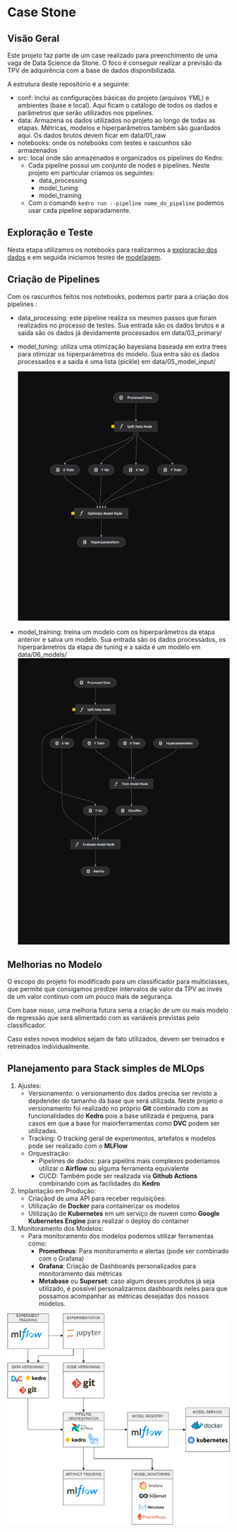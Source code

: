 # Case Stone

## Visão Geral

Este projeto faz parte de um case realizado para preenchimento de uma vaga de Data Science da Stone. O foco é conseguir realizar a previsão da TPV de adquirência com a base de dados disponibilizada.

A estrutura deste repositório é a seguinte:

- conf: Inclui as configurações básicas do projeto (arquivos YML) e ambientes (base e local). Aqui ficam o catálogo de todos os dados e parâmetros que serão utilizados nos pipelines.
- data: Armazena os dados utilizados no projeto ao longo de todas as etapas. Métricas, modelos e hiperparâmetros também são guardados aqui. Os dados brutos devem ficar em data/01_raw
- notebooks: onde os notebooks com testes e rascunhos são armazenados
- src: local onde são armazenados e organizados os pipelines do Kedro:
    * Cada pipeline possui um conjunto de nodes e pipelines. Neste projeto em particular criamos os seguintes:
        - data_processing
        - model_tuning
        - model_training
    * Com o comando
    <code>kedro run --pipeline nome_do_pipeline</code> podemos usar cada pipeline separadamente.


## Exploração e Teste

Nesta etapa utilizamos os notebooks para realizarmos a [exploração dos dados](https://nbviewer.org/github/diogolbar/tpv-prediction/blob/master/notebooks/01-EDA.ipynb) e em seguida iniciamos testes de [modelagem](https://nbviewer.org/github/diogolbar/tpv-prediction/blob/master/notebooks/02-Model_Training.ipynb).

## Criação de Pipelines

Com os rascunhos feitos nos notebooks, podemos partir para a criação dos pipelines :

- data_processing: este pipeline realiza os mesmos passos que foram realizados no processo de testes. Sua entrada são os dados brutos e a saída são os dados já devidamente processados em data/03_primary/

- model_tuning: utiliza uma otimização bayesiana baseada em extra trees para otimizar os hiperparâmetros do modelo. Sua entra são os dados processados e a saida é uma lista (pickle) em data/05_model_input/

    <img src="model_tuning-pipeline.png" alt="drawing" width="500"/>

- model_training: treina um modelo com os hiperparâmetros da etapa anterior e salva um modelo. Sua entrada são os dados processados, os hiperparâmetros da etapa de tuning e a saída é um modelo em data/06_models/
    <img src="model_training-pipeline.png" alt="drawing" width="500"/>
## Melhorias no Modelo

O escopo do projeto foi modificado para um classificador para multiclasses, que permite que consigamos predizer intervalos de valor da TPV ao invés de um valor contínuo com um pouco mais de segurança.

Com base nisso, uma melhoria futura seria a criação de um ou mais modelo de regressão que será alimentado com as variáveis previstas pelo classificador.

Caso estes novos modelos sejam de fato utilizados, devem ser treinados e retreinados individualmente.


## Planejamento para Stack simples de MLOps

1. Ajustes:
    * Versionamento: o versionamento dos dados precisa ser revisto a depdender do tamanho da base que será utilizada. Neste projeto o versionamento foi realizado no próprio **Git** combinado com as funcionalidades do **Kedro** pois a base utilizada é pequena, para casos em que a base for maiorferramentas como **DVC** podem ser utilizadas.
    * Tracking: O tracking geral de experimentos, artefatos e modelos pode ser realizado com o **MLFlow**
    * Orquestração: 
        * Pipelines de dados: para pipelins mais complexos poderiamos utilizar o **Airflow** ou alguma ferramenta equivalente
        * CI/CD: Também pode ser realizada via **Github Actions** combinando com as facilidades do **Kedro**
1. Implantação em Produção:
    * Criaçãod de uma API para receber requisições:  
    * Utilização de **Docker** para containerizar os modelos
    * Utilização de **Kubernetes** em um serviço de nuvem como **Google Kubernetes Engine** para realizar o deploy do container
2. Monitoramento dos Modelos:
    * Para monitoramento dos modelos podemos utilizar ferramentas como:
        * **Prometheus**: Para monitoramento e alertas (pode ser combinado com o Grafana)
        * **Grafana**: Criação de Dashboards personalizados para monitoramento das métricas
        * **Metabase** ou **Superset**: caso algum desses produtos já seja utilizado, é possível personalizarmos dashboards neles para que possamos acompanhar as métricas desejadas dos nossos modelos.

 ![](MLOPS-Stone.png)
